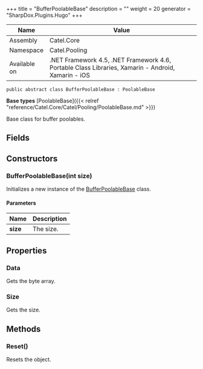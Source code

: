 

+++
title = "BufferPoolableBase" 
description = ""
weight = 20
generator = "SharpDox.Plugins.Hugo"
+++

Name|Value
---|---
Assembly|Catel.Core
Namespace|Catel.Pooling
Available on|.NET Framework 4.5, .NET Framework 4.6, Portable Class Libraries, Xamarin - Android, Xamarin - iOS

```
public abstract class BufferPoolableBase : PoolableBase
```

**Base types**
[PoolableBase]({{< relref "reference/Catel.Core/Catel/Pooling/PoolableBase.md" >}})

Base class for buffer poolables.

## Fields

## Constructors

### BufferPoolableBase(int size)

Initializes a new instance of the [BufferPoolableBase](#) class.

#### Parameters

Name|Description
---|---
**size**|The size.

## Properties

### Data

Gets the byte array.

### Size

Gets the size.

## Methods

### Reset()

Resets the object.


